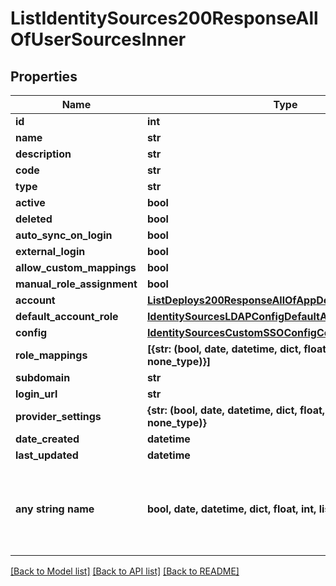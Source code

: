 # ListIdentitySources200ResponseAllOfUserSourcesInner


## Properties
Name | Type | Description | Notes
------------ | ------------- | ------------- | -------------
**id** | **int** |  | [optional] 
**name** | **str** |  | [optional] 
**description** | **str** |  | [optional] 
**code** | **str** |  | [optional] 
**type** | **str** |  | [optional] 
**active** | **bool** |  | [optional] 
**deleted** | **bool** |  | [optional] 
**auto_sync_on_login** | **bool** |  | [optional] 
**external_login** | **bool** |  | [optional] 
**allow_custom_mappings** | **bool** |  | [optional] 
**manual_role_assignment** | **bool** |  | [optional] 
**account** | [**ListDeploys200ResponseAllOfAppDeploysInnerInstance**](ListDeploys200ResponseAllOfAppDeploysInnerInstance.md) |  | [optional] 
**default_account_role** | [**IdentitySourcesLDAPConfigDefaultAccountRole**](IdentitySourcesLDAPConfigDefaultAccountRole.md) |  | [optional] 
**config** | [**IdentitySourcesCustomSSOConfigConfig**](IdentitySourcesCustomSSOConfigConfig.md) |  | [optional] 
**role_mappings** | **[{str: (bool, date, datetime, dict, float, int, list, str, none_type)}]** |  | [optional] 
**subdomain** | **str** |  | [optional] 
**login_url** | **str** |  | [optional] 
**provider_settings** | **{str: (bool, date, datetime, dict, float, int, list, str, none_type)}** |  | [optional] 
**date_created** | **datetime** |  | [optional] 
**last_updated** | **datetime** |  | [optional] 
**any string name** | **bool, date, datetime, dict, float, int, list, str, none_type** | any string name can be used but the value must be the correct type | [optional]

[[Back to Model list]](../README.md#documentation-for-models) [[Back to API list]](../README.md#documentation-for-api-endpoints) [[Back to README]](../README.md)


